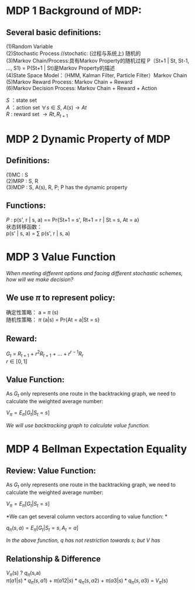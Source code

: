 # MDP 1 Background of MDP:

## Several basic definitions:

(1)Random Variable  
(2)Stochastic Process  //stochatic: (过程与系统上) 随机的  
(3)Markov Chain/Process:具有Markov Property的随机过程  P（St+1 | St, St-1, ..., S1) = P(St+1 | St)是Markov Property的描述  
(4)State Space Model：（HMM, Kalman Filter, Particle Filter）Markov Chain  
(5)Markov Reward Process: Markov Chain + Reward  
(6)Markov Decision Process: Markov Chain + Reward + Action  

*S* ：state set  
*A* ：action set $\forall s \in S$, $A(s) \longrightarrow At$  
*R* : reward set $\longrightarrow Rt, R_{t+1}$


# MDP 2 Dynamic Property of MDP

## Definitions:

(1)MC : S  
(2)MRP : S, R  
(3)MDP : S, A(s), R, P; P has the dynamic property  

## Functions:  

*P* : p(s', r | s, a) == Pr{St+1 = s', Rt+1 = r | St = s, At = a}  
状态转移函数：  
p(s' | s, a) = $\sum$ p(s', r | s, a)  


# MDP 3 Value Function

*When meeting different options and facing different stochastic schemes, how will we make decision?*  

## We use $\pi$ to represent policy:  
确定性策略： a = $\pi$ (s)  
随机性策略： $\pi$ (a|s) = Pr{At = a|St = s}  

## Reward:  
$G_{t}$ = $R_{t+1}$ + $r^{2}R_{t+1}$ + ... + $r^{r-1}R_{r}$  
${r\in [0,1]}$

## **Value Function**:  

As $G_{t}$ only represents one route in the backtracking graph, we need to calculate the weighted average number:  

$V_{\pi} = E_{\pi} [G_{t}|S_{t} = s]$  

*We will use backtracking graph to calculate value function.*  


# MDP 4 Bellman Expectation Equality  

## **Review: Value Function**:  

As $G_{t}$ only represents one route in the backtracking graph, we need to calculate the weighted average number:  

$V_{\pi} = E_{\pi} [G_{t}|S_{t} = s]$  

*We can get several column vectors according to value function: *  

$q_{\pi}(s,a) = E_{\pi} [G_{t}|S_{t} = s, A_{t} = a]$

*In the above function, q has not restriction towards s; but V has*  

## Relationship & Difference  

$V_{\pi}$(s) ? $q_{\pi}$(s,a)  
$\pi(a1|s) * q_{\pi}(s,a1)$ + $\pi(a12|s) * q_{\pi}(s,a2)$ + $\pi(a3|s) * q_{\pi}(s,a3)$ = $V_{\pi}$(s)  














